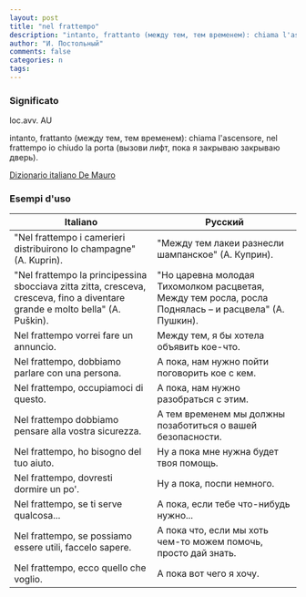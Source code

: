 ```yaml
---
layout: post
title: "nel frattempo"
description: "intanto, frattanto (между тем, тем временем): chiama l'ascensore, nel frattempo io chiudo la porta (вызови лифт, пока я закрываю закрываю дверь)."
author: "И. Постольный"
comments: false
categories: n
tags:
---
```


### Significato

loc.avv. AU

intanto, frattanto (между тем, тем временем): chiama l'ascensore, nel frattempo io chiudo la porta (вызови лифт, пока я закрываю закрываю дверь).

[Dizionario italiano De Mauro](https://dizionario.internazionale.it/parola/nel-frattempo)

### Esempi d'uso

| Italiano | Русский |
|----------|---------|
|"Nel frattempo i camerieri distribuirono lo champagne" (A. Kuprin).|"Между тем лакеи разнесли шампанское" (А. Куприн).|
|"Nel frattempo la principessina sbocciava zitta zitta, cresceva, cresceva, fino a diventare grande e molto bella" (A. Puškin).|"Но царевна молодая Тихомолком расцветая, Между тем росла, росла Поднялась – и расцвела" (А. Пушкин).|
|Nel frattempo vorrei fare un annuncio.|Между тем, я бы хотела объявить кое-что.|
|Nel frattempo, dobbiamo parlare con una persona.|А пока, нам нужно пойти поговорить кое с кем.|
|Nel frattempo, occupiamoci di questo.|А пока, нам нужно разобраться с этим.|
|Nel frattempo dobbiamo pensare alla vostra sicurezza.|А тем временем мы должны позаботиться о вашей безопасности.|
|Nel frattempo, ho bisogno del tuo aiuto.|Ну а пока мне нужна будет твоя помощь.|
|Nel frattempo, dovresti dormire un po'.|Ну а пока, поспи немного.|
|Nel frattempo, se ti serve qualcosa...|А пока, если тебе что-нибудь нужно...|
|Nel frattempo, se possiamo essere utili, faccelo sapere.|А пока что, если мы хоть чем-то можем помочь, просто дай знать.|
|Nel frattempo, ecco quello che voglio.|А пока вот чего я хочу.|